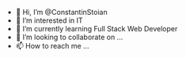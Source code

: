 - 👋 Hi, I’m @ConstantinStoian
- 👀 I’m interested in IT
- 🌱 I’m currently learning Full Stack Web Developer
- 💞️ I’m looking to collaborate on ...
- 📫 How to reach me ...

<!---
ConstantinStoian/ConstantinStoian is a ✨ special ✨ repository because its `README.md` (this file) appears on your GitHub profile.
You can click the Preview link to take a look at your changes.
--->
